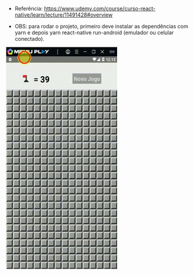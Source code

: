 * Referência: https://www.udemy.com/course/curso-react-native/learn/lecture/11491428#overview

* OBS: para rodar o projeto, primeiro deve instalar as dependências com yarn e depois yarn react-native run-android (emulador ou celular conectado).

<img src="screen/campo_minado.gif" width="300px" height="600px">
